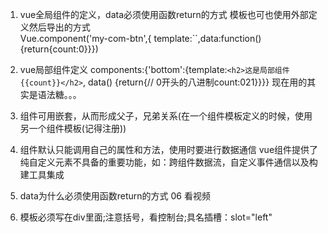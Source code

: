 1. vue全局组件的定义，data必须使用函数return的方式 模板也可也使用外部定义然后导出的方式 	
 		Vue.component('my-com-btn',{
		template:``,data:function(){return{count:0}}})
2. vue局部组件定义
		components:{'bottom':{template:`<h2>这是局部组件{{count}}</h2>`,
		data() {return{// 0开头的八进制count:021}}}}
		现在用的其实是语法糖。。。
3. 组件可用嵌套，从而形成父子，兄弟关系(在一个组件模板定义的时候，使用另一个组件模板(记得注册))
4. 组件默认只能调用自己的属性和方法，使用时要进行数据通信
		vue组件提供了纯自定义元素不具备的重要功能，如：跨组件数据流，自定义事件通信以及构建工具集成
5. data为什么必须使用函数return的方式 06 看视频

6. 模板必须写在div里面;注意括号，看控制台;具名插槽：slot="left"